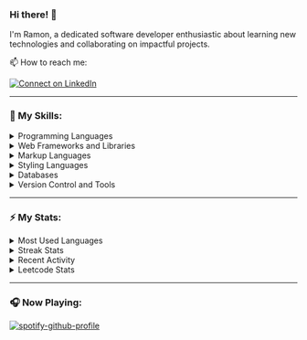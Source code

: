 ### Hi there! 👋

I'm Ramon, a dedicated software developer enthusiastic about learning new technologies and collaborating on impactful projects.

📫 How to reach me:

[![Connect on LinkedIn](https://img.shields.io/badge/--linkedin?label=LinkedIn&logo=LinkedIn&style=social)](https://www.linkedin.com/in/ramon-barros-095b0b72/)

<hr>

### 🎯 My Skills:

<details>
  <summary>Programming Languages</summary>
  </br>

![JavaScript](https://img.shields.io/badge/JavaScript-323330?style=for-the-badge&logo=javascript&logoColor=F7DF1E)

![Python](https://img.shields.io/badge/Python-3776AB?style=for-the-badge&logo=python&logoColor=white)

![PHP](https://img.shields.io/badge/PHP-777BB4?style=for-the-badge&logo=php&logoColor=white)

</details>

<details>
  <summary>Web Frameworks and Libraries</summary>
  </br>

![React](https://img.shields.io/badge/React-20232A?style=for-the-badge&logo=react&logoColor=61DAFB) ![Reactive_Native](https://img.shields.io/badge/React_Native-20232A?style=for-the-badge&logo=react&logoColor=61DAFB) ![Next_JS](https://img.shields.io/badge/next.js-000000?style=for-the-badge&logo=nextdotjs&logoColor=white) ![Redux](https://img.shields.io/badge/Redux-593D88?style=for-the-badge&logo=redux&logoColor=white)

![Angular](https://img.shields.io/badge/Angular-DD0031?style=for-the-badge&logo=angular&logoColor=white)

![Flask](https://img.shields.io/badge/Flask-000000?style=for-the-badge&logo=flask&logoColor=white)

![Express](https://img.shields.io/badge/Express.js-000000?style=for-the-badge&logo=express&logoColor=white)

![Tailwind](https://img.shields.io/badge/Tailwind_CSS-38B2AC?style=for-the-badge&logo=tailwind-css&logoColor=white) ![Bootstrap](https://img.shields.io/badge/Bootstrap-563D7C?style=for-the-badge&logo=bootstrap&logoColor=white)

![Mocha](https://img.shields.io/badge/mocha.js-323330?style=for-the-badge&logo=mocha&logoColor=Brown)

![Wordpress](https://img.shields.io/badge/Wordpress-21759B?style=for-the-badge&logo=wordpress&logoColor=white)

</details>

<details>
  <summary>Markup Languages</summary>
  </br>

![Html](https://img.shields.io/badge/HTML5-E34F26?style=for-the-badge&logo=html5&logoColor=white)

</details>

<details>
  <summary>Styling Languages</summary>
  </br>

![Bootstrap](https://img.shields.io/badge/CSS3-1572B6?style=for-the-badge&logo=css3&logoColor=white) ![Bootstrap](https://img.shields.io/badge/Sass-CC6699?style=for-the-badge&logo=sass&logoColor=white)

</details>

<details>
  <summary>Databases</summary>
  </br>

![Bootstrap](https://img.shields.io/badge/MySQL-00000F?style=for-the-badge&logo=mysql&logoColor=white) ![Bootstrap](https://img.shields.io/badge/MongoDB-4EA94B?style=for-the-badge&logo=mongodb&logoColor=white)

</details>

<details>
  <summary>Version Control and Tools</summary>
  </br>

![Node_JS](https://img.shields.io/badge/Node.js-339933?style=for-the-badge&logo=nodedotjs&logoColor=white) ![Npm](https://img.shields.io/badge/npm-CB3837?style=for-the-badge&logo=npm&logoColor=white)

![Git](https://img.shields.io/badge/Git-F05032?style=for-the-badge&logo=git&logoColor=white)

![Docker](https://img.shields.io/badge/Docker-2CA5E0?style=for-the-badge&logo=docker&logoColor=white)

![Heruku](https://img.shields.io/badge/Heroku-430098?style=for-the-badge&logo=heroku&logoColor=white)

![Vercel](https://img.shields.io/badge/vercel-%23000000.svg?style=for-the-badge&logo=vercel&logoColor=white)

![Postman](https://img.shields.io/badge/Postman-FF6C37?style=for-the-badge&logo=Postman&logoColor=white)

</details>

<hr>

### ⚡ My Stats:

<!-- <details>
  <summary>GitHub Stats</summary>
  <img alt="ramonpbarros' GitHub Stats" src="https://github-readme-stats-inky-gamma.vercel.app/api?username=ramonpbarros&show_icons=true&hide_border=true&theme=dark">
</details> -->

<details>
  <summary>Most Used Languages</summary>
  <img alt="ramonpbarros' GitHub Stats" src="https://github-readme-stats-inky-gamma.vercel.app/api/top-langs/?username=ramonpbarros&layout=compact&show_icons=true&hide_border=true&theme=dark">
</details>

<details>
  <summary>Streak Stats</summary>
  <img alt="ramonpbarros' GitHub Stats" src="https://github-readme-streak-stats.herokuapp.com?user=ramonpbarros&include_all_commits=true&hide_border=true&theme=dark">
</details>

<details>
  <summary>Recent Activity</summary>

  <!--START_SECTION:activity-->

1. 🎉 Merged PR [#4](https://github.com/ramonpbarros/giftify/pull/4) in [ramonpbarros/giftify](https://github.com/ramonpbarros/giftify)
2. 💪 Opened PR [#4](https://github.com/ramonpbarros/giftify/pull/4) in [ramonpbarros/giftify](https://github.com/ramonpbarros/giftify)
3. 🎉 Merged PR [#3](https://github.com/ramonpbarros/giftify/pull/3) in [ramonpbarros/giftify](https://github.com/ramonpbarros/giftify)
4. 💪 Opened PR [#3](https://github.com/ramonpbarros/giftify/pull/3) in [ramonpbarros/giftify](https://github.com/ramonpbarros/giftify)
5. 🎉 Merged PR [#2](https://github.com/ramonpbarros/giftify/pull/2) in [ramonpbarros/giftify](https://github.com/ramonpbarros/giftify)
<!--END_SECTION:activity-->

</details>
<details>
  <summary>Leetcode Stats</summary>

  ![Leetcode Stats](https://leetcard.jacoblin.cool/ramonpbarros?ext=heatmap)

</details>

<hr>

### 🎧 Now Playing:

[![spotify-github-profile](https://spotify-github-profile.vercel.app/api/view?uid=31rknooggvhgxe7z2nsbwzamvqja&cover_image=false&theme=natemoo-re&show_offline=true&background_color=121212&interchange=false)](https://spotify-github-profile.vercel.app/api/view?uid=31rknooggvhgxe7z2nsbwzamvqja&redirect=true)
